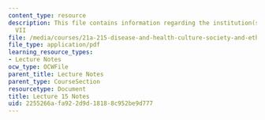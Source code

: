 ```yaml
---
content_type: resource
description: This file contains information regarding the institution(s) of medicine
  VII
file: /media/courses/21a-215-disease-and-health-culture-society-and-ethics-spring-2012/2255266afa922d9d18188c952be9d777_MIT21A_215S12_lecture_15.pdf
file_type: application/pdf
learning_resource_types:
- Lecture Notes
ocw_type: OCWFile
parent_title: Lecture Notes
parent_type: CourseSection
resourcetype: Document
title: Lecture 15 Notes
uid: 2255266a-fa92-2d9d-1818-8c952be9d777
---
```

